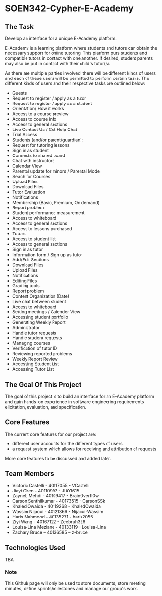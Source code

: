 # SOEN342-Cypher-E-Academy  

## The Task 

  Develop an interface for a unique E-Academy platform. 
  
  E-Academy is a learning platform where students and tutors can obtain the necessary support for online tutoring. This platform puts students and compatible tutors in contact with one another. If desired, student parents may also be put in contact with their child's tutor(s).
  
  As there are multiple parties involved, there will be different kinds of users and each of these users will be permitted to perform certain tasks. The different kinds of users and their respective tasks are outlined below:
- Guests
 - Request to register / apply as a tutor
 - Request to register / apply as a student
 - Orientation/ How it works
 - Access to a course preview
 - Access to course info
 - Access to general sections 
 - Live Contact Us / Get Help Chat
 - Trial Access
- Students (and/or parent/guardian):
 - Request for tutoring lessons
 - Sign in as student
 - Connects to shared board
 - Chat with instructors
 - Calendar View
 - Parental update for minors / Parental Mode
 - Seach for Courses
 - Upload Files
 - Download Files
 - Tutor Evaluation
 - Notifications
 - Membership (Basic, Premium, On demand)
 - Report problem
 - Student performance measurement
 - Access to whiteboard
 - Access to general sections
 - Access to lessons purchased
- Tutors
 - Access to student list
 - Access to general sections
 - Sign in as tutor
 - Information form / Sign up as tutor
 - Add/Edit Sections
 - Download Files
 - Upload Files
 - Notifications
 - Editing Files
 - Grading tools
 - Report problem
 - Content Organization (Date)
 - Live chat between student
 - Access to whiteboard
 - Setting meetings / Calender View
 - Accessing student portfolio
 - Generating Weekly Report
- Administrator
 - Handle tutor requests
 - Handle student requests
 - Managing courses
 - Verification of tutor ID
 - Reviewing reported problems
 - Weekly Report Review
 - Accessing Student List
 - Accessing Tutor List


## The Goal Of This Project 

  The goal of this project is to build an interface for an E-Academy platform and gain hands-on experience in software engineering requirements elicitation, evaluation, and specification. 
  
## Core Features

  The current core features for our project are: 
- different user accounts for the different types of users 
- a request system which allows for receiving and attribution of requests

More core features to be discussed and added later. 

## Team Members
- Victoria Castelli - 40117055 - VCastelli 
- Jiayi Chen - 40110997 - JIAYI615
- Zayneb Mehdi - 40109417 - BrainOverfl0w
- Carson Senthilkumar - 40173515 - CarsonSSk
- Khaled Owaida - 40119268 - KhaledOwaida
- Wassim Nijaoui - 40121366 - Nijaoui-Wassim
- Haris Mahmood - 40135271 - haris2055
- Ziyi Wang - 40167122 - Zeebruh326
- Louisa-Lina Meziane - 40133119 - Louisa-Lina
- Zachary Bruce – 40136585 – z-bruce

## Technologies Used

  TBA

### Note

  This Github page will only be used to store documents, store meeting minutes, define sprints/milestones and manage our group's work. 
